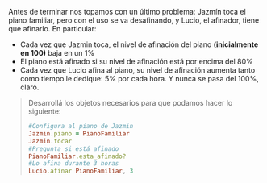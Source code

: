 Antes de terminar nos topamos con un último problema: Jazmín toca el piano familiar, pero con el uso se va desafinando, y Lucio, el afinador, tiene que afinarlo. En particular: 

* Cada vez que Jazmin toca, el nivel de afinación del piano **(inicialmente en 100)** baja en un 1%
* El piano está afinado si su nivel de afinación está por encima del 80%
* Cada vez que Lucio afina al piano, su nivel de afinación aumenta tanto como tiempo le dedique: 5% por cada hora. Y nunca se pasa del 100%, claro.

> Desarrollá los objetos necesarios para que podamos hacer lo siguiente: 
> 
> ```ruby
> #Configura al piano de Jazmin
> Jazmin.piano = PianoFamiliar
> Jazmin.tocar
> #Pregunta si está afinado
> PianoFamiliar.esta_afinado?
> #Lo afina durante 3 horas
> Lucio.afinar PianoFamiliar, 3
> ```